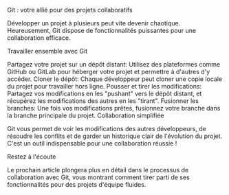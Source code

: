 Git : votre allié pour des projets collaboratifs

Développer un projet à plusieurs peut vite devenir chaotique. Heureusement, Git dispose de fonctionnalités puissantes pour une collaboration efficace.

Travailler ensemble avec Git

Partagez votre projet sur un dépôt distant: Utilisez des plateformes comme GitHub ou GitLab pour héberger votre projet et permettre à d'autres d'y accéder.
Cloner le dépôt: Chaque développeur peut cloner une copie locale du projet pour travailler hors ligne.
Pousser et tirer les modifications: Partagez vos modifications en les "pushant" vers le dépôt distant, et récupérez les modifications des autres en les "tirant".
Fusionner les branches: Une fois vos modifications prêtes, fusionnez votre branche dans la branche principale du projet.
Collaboration simplifiée

Git vous permet de voir les modifications des autres développeurs, de résoudre les conflits et de garder un historique clair de l'évolution du projet. C'est un outil indispensable pour une collaboration réussie !

Restez à l'écoute

Le prochain article plongera plus en détail dans le processus de collaboration avec Git, vous montrant comment tirer parti de ses fonctionnalités pour des projets d'équipe fluides.